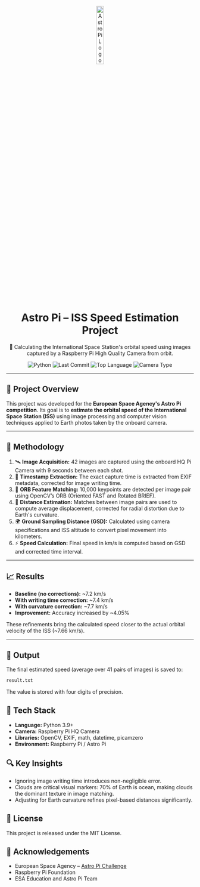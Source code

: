 <p align="center">
  <img src="https://upload.wikimedia.org/wikipedia/commons/9/99/Astro_Pi_Logo.png" alt="Astro Pi Logo" width="20%"/>
</p>

<h1 align="center">Astro Pi – ISS Speed Estimation Project</h1>
<p align="center">
  🚀 Calculating the International Space Station's orbital speed using images captured by a Raspberry Pi High Quality Camera from orbit.
</p>

<div align="center">
  <img src="https://img.shields.io/badge/Python-3.9%2B-blue" alt="Python">
  <img src="https://img.shields.io/github/last-commit/your-username/astro-pi-speed" alt="Last Commit">
  <img src="https://img.shields.io/github/languages/top/your-username/astro-pi-speed" alt="Top Language">
  <img src="https://img.shields.io/badge/Camera-High%20Quality%20Raspberry%20Pi-critical" alt="Camera Type">
</div>

---

<h2>🌌 Project Overview</h2>

<p>
This project was developed for the <strong>European Space Agency's Astro Pi competition</strong>. Its goal is to <strong>estimate the orbital speed of the International Space Station (ISS)</strong> using image processing and computer vision techniques applied to Earth photos taken by the onboard camera.
</p>

---

<h2>🧠 Methodology</h2>

<ol>
  <li>🛰️ <strong>Image Acquisition:</strong> 42 images are captured using the onboard HQ Pi Camera with 9 seconds between each shot.</li>
  <li>📅 <strong>Timestamp Extraction:</strong> The exact capture time is extracted from EXIF metadata, corrected for image writing time.</li>
  <li>🧮 <strong>ORB Feature Matching:</strong> 10,000 keypoints are detected per image pair using OpenCV’s ORB (Oriented FAST and Rotated BRIEF).</li>
  <li>📏 <strong>Distance Estimation:</strong> Matches between image pairs are used to compute average displacement, corrected for radial distortion due to Earth's curvature.</li>
  <li>🌍 <strong>Ground Sampling Distance (GSD):</strong> Calculated using camera specifications and ISS altitude to convert pixel movement into kilometers.</li>
  <li>⚡ <strong>Speed Calculation:</strong> Final speed in km/s is computed based on GSD and corrected time interval.</li>
</ol>

---

<h2>📈 Results</h2>

<ul>
  <li><strong>Baseline (no corrections):</strong> ~7.2 km/s</li>
  <li><strong>With writing time correction:</strong> ~7.4 km/s</li>
  <li><strong>With curvature correction:</strong> ~7.7 km/s</li>
  <li><strong>Improvement:</strong> Accuracy increased by ~4.05%</li>
</ul>

<p>
These refinements bring the calculated speed closer to the actual orbital velocity of the ISS (~7.66 km/s).
</p>

---

<h2>📂 Output</h2>

<p>
The final estimated speed (average over 41 pairs of images) is saved to:
</p>

```txt
result.txt
```
<p> The value is stored with four digits of precision. </p> <h2>📸 Tech Stack</h2> <ul> <li><strong>Language:</strong> Python 3.9+</li> <li><strong>Camera:</strong> Raspberry Pi HQ Camera</li> <li><strong>Libraries:</strong> OpenCV, EXIF, math, datetime, picamzero</li> <li><strong>Environment:</strong> Raspberry Pi / Astro Pi</li> </ul> <h2>🔍 Key Insights</h2> <ul> <li>Ignoring image writing time introduces non-negligible error.</li> <li>Clouds are critical visual markers: 70% of Earth is ocean, making clouds the dominant texture in image matching.</li> <li>Adjusting for Earth curvature refines pixel-based distances significantly.</li> </ul> <h2>📜 License</h2> <p>This project is released under the MIT License.</p> <h2>🤝 Acknowledgements</h2> <ul> <li>European Space Agency – <a href="https://astro-pi.org/">Astro Pi Challenge</a></li> <li>Raspberry Pi Foundation</li> <li>ESA Education and Astro Pi Team</li> </ul> 
